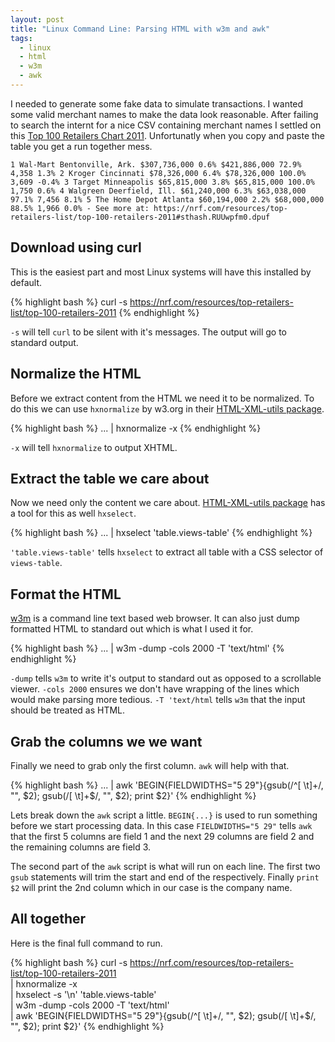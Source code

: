 ```yaml
---
layout: post
title: "Linux Command Line: Parsing HTML with w3m and awk"
tags:
  - linux
  - html
  - w3m
  - awk
---
```


I needed to generate some fake data to simulate transactions. I wanted some valid merchant names
to make the data look reasonable. After failing to search the internt for a nice CSV containing merchant names
I settled on this [Top 100 Retailers Chart 2011](https://nrf.com/resources/top-retailers-list/top-100-retailers-2011). Unfortunatly when you copy and paste the table you get a run together mess.

```
1 Wal-Mart Bentonville, Ark. $307,736,000 0.6% $421,886,000 72.9% 4,358 1.3% 2 Kroger Cincinnati $78,326,000 6.4% $78,326,000 100.0% 3,609 -0.4% 3 Target Minneapolis $65,815,000 3.8% $65,815,000 100.0% 1,750 0.6% 4 Walgreen Deerfield, Ill. $61,240,000 6.3% $63,038,000 97.1% 7,456 8.1% 5 The Home Depot Atlanta $60,194,000 2.2% $68,000,000 88.5% 1,966 0.0% - See more at: https://nrf.com/resources/top-retailers-list/top-100-retailers-2011#sthash.RUUwpfm0.dpuf
```

## Download using curl

This is the easiest part and most Linux systems will have this installed by default.

{% highlight bash %}
curl -s https://nrf.com/resources/top-retailers-list/top-100-retailers-2011
{% endhighlight %}

`-s` will tell `curl` to be silent with it's messages. The output will go to standard output.

## Normalize the HTML

Before we extract content from the HTML we need it to be normalized. To do this we can use `hxnormalize` by w3.org in
their [HTML-XML-utils package](http://www.w3.org/Tools/HTML-XML-utils/).

{% highlight bash %}
... | hxnormalize -x
{% endhighlight %}

`-x` will tell `hxnormalize` to output XHTML.

## Extract the table we care about

Now we need only the content we care about. [HTML-XML-utils package](http://www.w3.org/Tools/HTML-XML-utils/) has
a tool for this as well `hxselect`.

{% highlight bash %}
... | hxselect 'table.views-table'
{% endhighlight %}

`'table.views-table'` tells `hxselect` to extract all table with a CSS selector of `views-table`.

## Format the HTML

[w3m](http://w3m.sourceforge.net/) is a command line text based web browser. It can also just dump formatted HTML to standard out which is what I used it for.

{% highlight bash %}
... | w3m -dump -cols 2000 -T 'text/html'
{% endhighlight %}

`-dump` tells `w3m` to write it's output to standard out as opposed to a scrollable viewer. `-cols 2000` ensures
we don't have wrapping of the lines which would make parsing more tedious. `-T 'text/html` tells `w3m` that the
input should be treated as HTML.

## Grab the columns we we want

Finally we need to grab only the first column. `awk` will help with that.

{% highlight bash %}
... | awk 'BEGIN{FIELDWIDTHS="5 29"}{gsub(/^[ \t]+/, "", $2); gsub(/[ \t]+$/, "", $2); print $2}'
{% endhighlight %}

Lets break down the `awk` script a little. `BEGIN{...}` is used to run something before we start processing data.
In this case `FIELDWIDTHS="5 29"` tells `awk` that the first 5 columns are field 1 and the next 29 columns are field
2 and the remaining columns are field 3.

The second part of the `awk` script is what will run on each line. The first two `gsub` statements will trim the
start and end of the respectively. Finally `print $2` will print the 2nd column which in our case is the company
name.

## All together

Here is the final full command to run.

{% highlight bash %}
curl -s https://nrf.com/resources/top-retailers-list/top-100-retailers-2011 \
  | hxnormalize -x \
  | hxselect -s '\n' 'table.views-table' \
  | w3m -dump -cols 2000 -T 'text/html' \
  | awk 'BEGIN{FIELDWIDTHS="5 29"}{gsub(/^[ \t]+/, "", $2); gsub(/[ \t]+$/, "", $2); print $2}'
{% endhighlight %}

